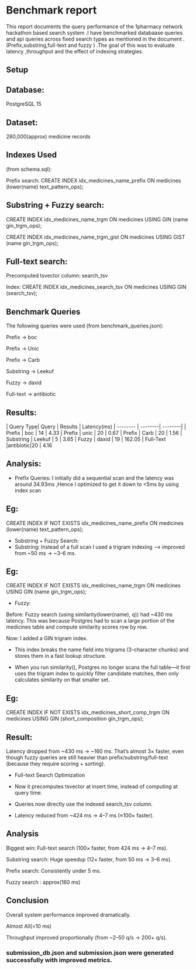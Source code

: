 # Benchmark report 

This report documents the query performance of the 1pharmacy network  hackathon  based search system .I have benchmarked databaase queries and api queries across fixed search types as mentioned in the document .(Prefix,substring,full-text and fuzzy ) .The goal of this was to evaluate latency ,throughput and the effect of indexing strategies.

## Setup

## Database: 
PostgreSQL 15

## Dataset: 
280,000(approx) medicine records

## Indexes Used 
(from schema.sql):

Prefix search: CREATE INDEX idx_medicines_name_prefix ON medicines (lower(name) text_pattern_ops);

## Substring + Fuzzy search:

CREATE INDEX idx_medicines_name_trgm ON medicines USING GIN (name gin_trgm_ops);

CREATE INDEX idx_medicines_name_trgm_gist ON medicines USING GIST (name gin_trgm_ops);

## Full-text search:

Precomputed tsvector column: search_tsv

Index: CREATE INDEX idx_medicines_search_tsv ON medicines USING GIN (search_tsv);

## Benchmark Queries

The following queries were used (from benchmark_queries.json):

Prefix → boc

Prefix → Unic

Prefix → Carb

Substring → Leekuf

Fuzzy → daxid

Full-text → antibiotic

## Results:

| Query Type| Query   | Results | Latency(ms)
| --------  | --------| --------|
| Prefix    | boc     | 14      | 4.33
| Prefix    |  unic   | 20      | 0.67
| Prefix    | Carb    | 20      | 1.56
| Substring |  Leekuf | 5       | 3.65
| Fuzzy     | daxid   | 19      | 162.05
| Full-Text |antibiotic|20      | 4.16


## Analysis:

* Prefix Queries:
I initially did a sequential scan and the latency was around 34.93ms ,Hence I optimized to get it down to <5ms by using index scan

## Eg:

CREATE INDEX IF NOT EXISTS idx_medicines_name_prefix
ON medicines (lower(name) text_pattern_ops);

* Substring + Fuzzy Search:
* Substring:
Instead of a full scan I used a trigram indexing --> improved from ~50 ms → ~3–6 ms.

## Eg:

CREATE INDEX IF NOT EXISTS idx_medicines_name_trgm
ON medicines USING GIN (name gin_trgm_ops);

* Fuzzy:

Before: Fuzzy search (using similarity(lower(name), q)) had ~430 ms latency. This was because Postgres had to scan a large portion of the medicines table and compute similarity scores row by row.

Now: I added a GIN trigram index.

* This index breaks the name field into trigrams (3-character chunks) and stores them in a fast lookup structure.

* When you run similarity(), Postgres no longer scans the full table—it first uses the trigram index to quickly filter candidate matches, then only calculates similarity on that smaller set.


## Eg:

CREATE INDEX IF NOT EXISTS idx_medicines_short_comp_trgm
ON medicines USING GIN (short_composition gin_trgm_ops);

## Result:
Latency dropped from ~430 ms → ~160 ms.
That’s almost 3× faster, even though fuzzy queries are still heavier than prefix/substring/full-text (because they require scoring + sorting).

* Full-text Search Optimization

* Now it precomputes tsvector at insert time, instead of computing at query time.
* Queries now directly use the indexed search_tsv column.
* Latency reduced from ~424 ms → 4–7 ms (≈100× faster).

## Analysis

Biggest win: Full-text search (100× faster, from 424 ms → 4–7 ms).

Substring search: Huge speedup (12× faster, from 50 ms → 3–6 ms).

Prefix search: Consistently under 5 ms.

Fuzzy search : approx(160 ms)

## Conclusion 

Overall system performance improved dramatically.

Almost All(<10 ms)

Throughput improved proportionally (from ~2–50 q/s → 200+ q/s).

### submission_db.json and submission.json were generated successfully with improved metrics.






















